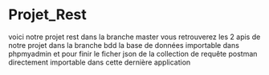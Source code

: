 # Projet_Rest
voici notre projet rest 
dans la branche master vous retrouverez les 2 apis de notre projet 
dans la branche bdd la base de données importable dans phpmyadmin 
et pour finir le ficher json de la collection de requête postman directement importable dans cette dernière application
